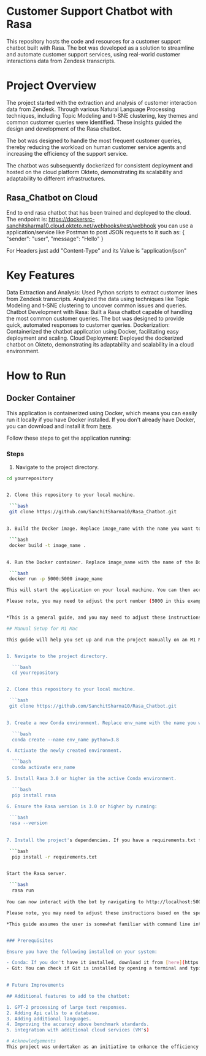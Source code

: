#
# Customer Support Chatbot with Rasa
This repository hosts the code and resources for a customer support chatbot built with Rasa. The bot was developed as a solution to streamline and automate customer support services, using real-world customer interactions data from Zendesk transcripts.

# Project Overview
The project started with the extraction and analysis of customer interaction data from Zendesk. Through various Natural Language Processing techniques, including Topic Modeling and t-SNE clustering, key themes and common customer queries were identified. These insights guided the design and development of the Rasa chatbot.

The bot was designed to handle the most frequent customer queries, thereby reducing the workload on human customer service agents and increasing the efficiency of the support service.

The chatbot was subsequently dockerized for consistent deployment and hosted on the cloud platform Okteto, demonstrating its scalability and adaptability to different infrastructures.

## Rasa_Chatbot on Cloud
End to end rasa chatbot that has been trained and deployed to the cloud.
The endpoint is: https://dockersrc-sanchitsharma10.cloud.okteto.net/webhooks/rest/webhook you can use a application/service like Postman to post JSON requests to it such as:
{
    "sender": "user",
    "message": "Hello"
}

For Headers just add "Content-Type" and its Value is "application/json" 

# Key Features
Data Extraction and Analysis: Used Python scripts to extract customer lines from Zendesk transcripts. Analyzed the data using techniques like Topic Modeling and t-SNE clustering to uncover common issues and queries.
Chatbot Development with Rasa: Built a Rasa chatbot capable of handling the most common customer queries. The bot was designed to provide quick, automated responses to customer queries.
Dockerization: Containerized the chatbot application using Docker, facilitating easy deployment and scaling.
Cloud Deployment: Deployed the dockerized chatbot on Okteto, demonstrating its adaptability and scalability in a cloud environment.

# How to Run
## Docker Container
This application is containerized using Docker, which means you can easily run it locally if you have Docker installed. If you don't already have Docker, you can download and install it from [here](https://www.docker.com/products/docker-desktop).

Follow these steps to get the application running:

### Steps
1. Navigate to the project directory.

  ```bash  
  cd yourrepository


2. Clone this repository to your local machine.

   ```bash
   git clone https://github.com/SanchitSharma10/Rasa_Chatbot.git
   
   
3. Build the Docker image. Replace image_name with the name you want to give to the Docker image.

   ```bash
   docker build -t image_name .

   
4. Run the Docker container. Replace image_name with the name of the Docker image you just built.

   ```bash
   docker run -p 5000:5000 image_name

This will start the application on your local machine. You can then access it by navigating to http://localhost:5000 in your web browser.

Please note, you may need to adjust the port number (5000 in this example) based on your application configuration.


*This is a general guide, and you may need to adjust these instructions based on the specifics of your project and Docker setup.

## Manual Setup for M1 Mac

This guide will help you set up and run the project manually on an M1 Mac. We'll be using Conda for package and environment management.


1. Navigate to the project directory.

    ```bash
    cd yourrepository


2. Clone this repository to your local machine.

   ```bash
   git clone https://github.com/SanchitSharma10/Rasa_Chatbot.git
   
  
3. Create a new Conda environment. Replace env_name with the name you want to give to your new environment.

    ```bash
    conda create --name env_name python=3.8

4. Activate the newly created environment.

    ```bash
    conda activate env_name

5. Install Rasa 3.0 or higher in the active Conda environment.

    ```bash
    pip install rasa

6. Ensure the Rasa version is 3.0 or higher by running:

   ```bash
   rasa --version
   
   
7. Install the project's dependencies. If you have a requirements.txt file in the project, you can use the following command:

   ```bash
    pip install -r requirements.txt


Start the Rasa server.
   
   ```bash
    rasa run
    
You can now interact with the bot by navigating to http://localhost:5005 in your web browser.

Please note, you may need to adjust these instructions based on the specifics of your project setup.

*This guide assumes the user is somewhat familiar with command line interface. For users that aren't as comfortable, you might want to add a bit more detail to each of the steps.


### Prerequisites

Ensure you have the following installed on your system:

- Conda: If you don't have it installed, download it from [here](https://docs.conda.io/en/latest/miniconda.html#macosx-installers).
- Git: You can check if Git is installed by opening a terminal and typing `git --version`. If it's not installed, you can download it from [here](https://git-scm.com/downloads).

   
# Future Improvements

  ## Additional features to add to the chatbot:

  1. GPT-2 processing of large text responses.
  2. Adding Api calls to a database.
  3. Adding additional languages.
  4. Improving the accuracy above benchmark standards.
  5. integration with additional cloud services (VM's)

# Acknowledgements
This project was undertaken as an initiative to enhance the efficiency of customer support services at (ACTO).




